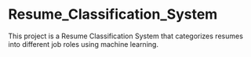 # Resume_Classification_System

This project is a Resume Classification System that categorizes resumes into different job roles using machine learning.
